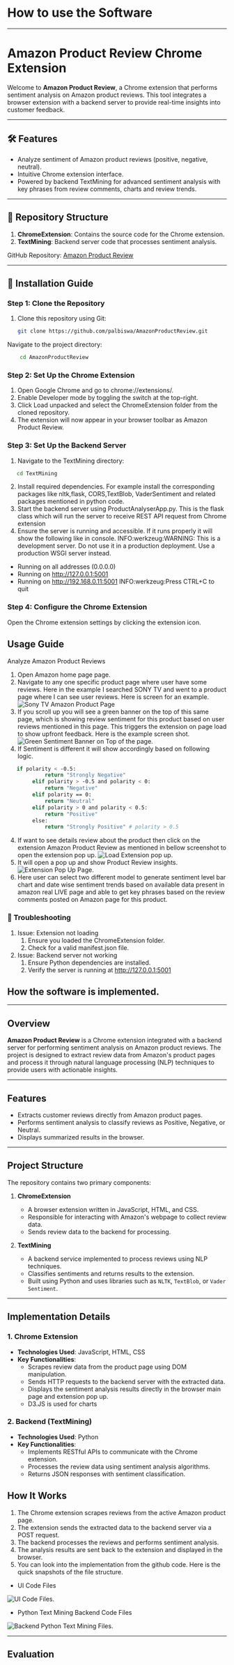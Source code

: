# How to use the Software

---
# Amazon Product Review Chrome Extension

Welcome to **Amazon Product Review**, a Chrome extension that performs sentiment analysis on Amazon product reviews. This tool integrates a browser extension with a backend server to provide real-time insights into customer feedback.

---

## 🛠️ Features
- Analyze sentiment of Amazon product reviews (positive, negative, neutral).
- Intuitive Chrome extension interface.
- Powered by backend TextMining for advanced sentiment analysis with key phrases from review comments, charts and review trends.

---

## 📂 Repository Structure
1. **ChromeExtension**: Contains the source code for the Chrome extension.
2. **TextMining**: Backend server code that processes sentiment analysis.

GitHub Repository: [Amazon Product Review](https://github.com/palbiswa/AmazonProductReview)

---

## 🚀 Installation Guide

### Step 1: Clone the Repository
1. Clone this repository using Git:
   ```bash
   git clone https://github.com/palbiswa/AmazonProductReview.git

Navigate to the project directory:
```bash
    cd AmazonProductReview
```

### Step 2: Set Up the Chrome Extension
1. Open Google Chrome and go to chrome://extensions/.
2. Enable Developer mode by toggling the switch at the top-right.
3. Click Load unpacked and select the ChromeExtension folder from the cloned repository.
4. The extension will now appear in your browser toolbar as Amazon Product Review.

### Step 3: Set Up the Backend Server
1. Navigate to the TextMining directory:
```bash
   cd TextMining
```   
2. Install required dependencies. 
   For example install the corresponding packages like nltk,flask, CORS,TextBlob, VaderSentiment and related packages mentioned in python code.
3. Start the backend server using ProductAnalyserApp.py. This is the flask class which will run the server to receive REST API request from Chrome extension
4. Ensure the server is running and accessible. If it runs properly it will show the following like in console.
 INFO:werkzeug:WARNING: This is a development server. Do not use it in a production deployment. Use a production WSGI server instead.
 * Running on all addresses (0.0.0.0)
 * Running on http://127.0.0.1:5001
 * Running on http://192.168.0.11:5001
INFO:werkzeug:Press CTRL+C to quit


### Step 4: Configure the Chrome Extension
Open the Chrome extension settings by clicking the extension icon.

## Usage Guide
Analyze Amazon Product Reviews
1. Open Amazon home page page.
2. Navigate to any one specific product page where user have some reviews. Here in the example I searched SONY TV and went to a product page where I can see user reviews.
Here is screen for an example.
![Sony TV Amazon Product Page](assets/amazon_product_page.png)
3. If you scroll up you will see a green banner on the top of this same page, which is showing
review sentiment for this product based on user reviews mentioned in this page. This triggers the extension on page load to show upfront feedback.
Here is the example screen shot.
![Green Sentiment Banner on Top of the page](assets/sentiment_banner.png).
4. If Sentiment is different it will show accordingly based on following logic.
```bash
   if polarity < -0.5:
            return "Strongly Negative"
        elif polarity > -0.5 and polarity < 0:
            return "Negative"
        elif polarity == 0:
            return "Neutral"
        elif polarity > 0 and polarity < 0.5:
            return "Positive"
        else:
            return "Strongly Positive" # polarity > 0.5
```
4. If want to see details review about the product then click on the extension Amazon Product Review as mentioned in bellow screenshot to open the extension pop up.
![Load Extension pop up](assets/invikeExtension.png).
5. It will open a pop up and show Product Review insights.
![Extension Pop Up Page](assets/pop-up_page.png).
6. Here user can select two different model to generate sentiment level bar chart and date wise sentiment trends based on available data present in amazon real LIVE page
and able to get key phrases based on the review comments posted on Amazon page for this product.

### 🔧 Troubleshooting
1. Issue: Extension not loading
      1. Ensure you loaded the ChromeExtension folder. 
      2. Check for a valid manifest.json file.
2. Issue: Backend server not working
      1. Ensure Python dependencies are installed.
      2. Verify the server is running at http://127.0.0.1:5001


## How the software is implemented.

---

## Overview
**Amazon Product Review** is a Chrome extension integrated with a backend server for performing sentiment analysis on Amazon product reviews. The project is designed to extract review data from Amazon's product pages and process it through natural language processing (NLP) techniques to provide users with actionable insights.

---

## Features
- Extracts customer reviews directly from Amazon product pages.
- Performs sentiment analysis to classify reviews as Positive, Negative, or Neutral.
- Displays summarized results in the browser.

---
## Project Structure
The repository contains two primary components:

1. **ChromeExtension**
   - A browser extension written in JavaScript, HTML, and CSS.
   - Responsible for interacting with Amazon's webpage to collect review data.
   - Sends review data to the backend for processing.

2. **TextMining**
   - A backend service implemented to process reviews using NLP techniques.
   - Classifies sentiments and returns results to the extension.
   - Built using Python and uses libraries such as `NLTK`, `TextBlob`, or `Vader Sentiment`.

---

## Implementation Details

### 1. Chrome Extension
- **Technologies Used**: JavaScript, HTML, CSS
- **Key Functionalities**:
  - Scrapes review data from the product page using DOM manipulation.
  - Sends HTTP requests to the backend server with the extracted data.
  - Displays the sentiment analysis results directly in the browser main page and extension pop up.
  - D3.JS is used for charts

### 2. Backend (TextMining)
- **Technologies Used**: Python
- **Key Functionalities**:
  - Implements RESTful APIs to communicate with the Chrome extension.
  - Processes the review data using sentiment analysis algorithms.
  - Returns JSON responses with sentiment classification.

## How It Works
1. The Chrome extension scrapes reviews from the active Amazon product page.
2. The extension sends the extracted data to the backend server via a POST request.
3. The backend processes the reviews and performs sentiment analysis.
4. The analysis results are sent back to the extension and displayed in the browser.
5. You can look into the implementation from the github code. Here is the quick snapshots of the file structure.

- UI Code Files

![UI Code Files](assets/UI_Code.png).

- Python Text Mining Backend Code Files

![Backend Python Text Mining Files](assets/Python_Code.png).
   

---
## Evaluation